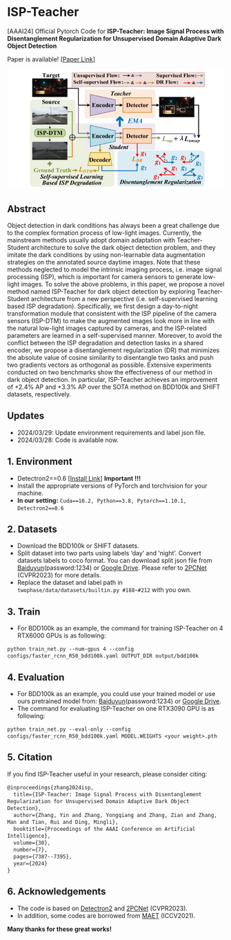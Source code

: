# ISP-Teacher
[AAAI24] Official Pytorch Code for **ISP-Teacher: Image Signal Process with Disentanglement Regularization for Unsupervised Domain Adaptive Dark Object Detection**

Paper is available! [[Paper Link](https://ojs.aaai.org/index.php/AAAI/article/view/28569)]

![image text](https://github.com/zhangyin1996/ISP-Teacher/blob/main/pipeline.png "Pipeline")

## Abstract
Object detection in dark conditions has always been a great challenge due to the complex formation process of low-light images. Currently, the mainstream methods usually adopt domain adaptation with Teacher-Student architecture to solve the dark object detection problem, and they imitate the dark conditions by using non-learnable data augmentation strategies on the annotated source daytime images. Note that these methods neglected to model the intrinsic imaging process, i.e. image signal processing (ISP), which is important for camera sensors to generate low-light images. To solve the above problems, in this paper, we propose a novel method named ISP-Teacher for dark object detection by exploring Teacher-Student architecture from a new perspective (i.e. self-supervised learning based ISP degradation). Specifically, we first design a day-to-night transformation module that consistent with the ISP pipeline of the camera sensors (ISP-DTM) to make the augmented images look more in line with the natural low-light images captured by cameras, and the ISP-related parameters are learned in a self-supervised manner. Moreover, to avoid the conflict between the ISP degradation and detection tasks in a shared encoder, we propose a disentanglement regularization (DR) that minimizes the absolute value of cosine similarity to disentangle two tasks and push two gradients vectors as orthogonal as possible. Extensive experiments conducted on two benchmarks show the effectiveness of our method in dark object detection. In particular, ISP-Teacher achieves an improvement of +2.4% AP and +3.3% AP over the SOTA method on BDD100k and SHIFT datasets, respectively.
## Updates
+ 2024/03/29: Update environment requirements and label json file.
+ 2024/03/28: Code is available now.


## 1. Environment 
+ Detectron2==0.6  [[Install Link](https://detectron2.readthedocs.io/en/latest/tutorials/install.html)]  **Important !!!**
+ Install the appropriate versions of PyTorch and torchvision for your machine.
+ **In our setting:** 
`Cuda==10.2, Python==3.8, Pytorch==1.10.1, Detectron2==0.6`

## 2. Datasets
+ Download the BDD100k or SHIFT datasets.
+ Split dataset into two parts using labels ‘day’ and ‘night’. Convert datasets labels to coco format. You can download split json file from [Baiduyun](https://pan.baidu.com/s/1lExTex7JjZ9-4DZ_fWciSg?pwd=1234)(password:1234) or [Google Drive](https://drive.google.com/drive/folders/1ynapIcAm5subozk0QNzrPWHwWj_xpGle?usp=drive_link). Please refer to [2PCNet](https://github.com/mecarill/2pcnet) (CVPR2023) for more details.
+ Replace the dataset and label path in `twophase/data/datasets/builtin.py #188~#212` with you own.


## 3. Train
+ For BDD100k as an example, the command for training ISP-Teacher on 4 RTX6000 GPUs is as following:
```
python train_net.py --num-gpus 4 --config configs/faster_rcnn_R50_bdd100k.yaml OUTPUT_DIR output/bdd100k
```

## 4. Evaluation
+ For BDD100k as an example, you could use your trained model or use ours pretrained model from: [Baiduyun](https://pan.baidu.com/s/1vYYKX9BdlQIHY-Y7E9n5nA?pwd=1234)(password:1234) or [Google Drive](https://drive.google.com/file/d/1qCXQkiJ3fAHtmKi6U0CnXTzgiGKRfxIC/view?usp=drive_link).
+ The command for evaluating ISP-Teacher on one RTX3090 GPU is as following:
```
python train_net.py --eval-only --config configs/faster_rcnn_R50_bdd100k.yaml MODEL.WEIGHTS <your weight>.pth
```

## 5. Citation
If you find ISP-Teacher useful in your research, please consider citing:
```
@inproceedings{zhang2024isp,
  title={ISP-Teacher: Image Signal Process with Disentanglement Regularization for Unsupervised Domain Adaptive Dark Object Detection},
  author={Zhang, Yin and Zhang, Yongqiang and Zhang, Zian and Zhang, Man and Tian, Rui and Ding, Mingli},
  booktitle={Proceedings of the AAAI Conference on Artificial Intelligence},
  volume={38},
  number={7},
  pages={7387--7395},
  year={2024}
}
```

## 6. Acknowledgements
+ The code is based on [Detectron2](https://github.com/facebookresearch/detectron2) and [2PCNet](https://github.com/mecarill/2pcnet) (CVPR2023).
+ In addition, some codes are borrowed from [MAET](https://github.com/cuiziteng/ICCV_MAET) (ICCV2021).

**Many thanks for these great works!**


